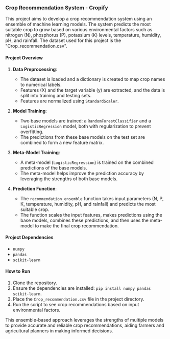 ### Crop Recommendation System - Cropify

This project aims to develop a crop recommendation system using an ensemble of machine learning models. The system predicts the most suitable crop to grow based on various environmental factors such as nitrogen (N), phosphorus (P), potassium (K) levels, temperature, humidity, pH, and rainfall. The dataset used for this project is the "Crop_recommendation.csv".

#### Project Overview

1. **Data Preprocessing**:
    - The dataset is loaded and a dictionary is created to map crop names to numerical labels.
    - Features (X) and the target variable (y) are extracted, and the data is split into training and testing sets.
    - Features are normalized using `StandardScaler`.

2. **Model Training**:
    - Two base models are trained: a `RandomForestClassifier` and a `LogisticRegression` model, both with regularization to prevent overfitting.
    - The predictions from these base models on the test set are combined to form a new feature matrix.

3. **Meta-Model Training**:
    - A meta-model (`LogisticRegression`) is trained on the combined predictions of the base models.
    - The meta-model helps improve the prediction accuracy by leveraging the strengths of both base models.

4. **Prediction Function**:
    - The `recommendation_ensemble` function takes input parameters (N, P, K, temperature, humidity, pH, and rainfall) and predicts the most suitable crop.
    - The function scales the input features, makes predictions using the base models, combines these predictions, and then uses the meta-model to make the final crop recommendation.

#### Project Dependencies

- `numpy`
- `pandas`
- `scikit-learn`

#### How to Run

1. Clone the repository.
2. Ensure the dependencies are installed: `pip install numpy pandas scikit-learn`.
3. Place the `Crop_recommendation.csv` file in the project directory.
4. Run the script to see crop recommendations based on input environmental factors.

This ensemble-based approach leverages the strengths of multiple models to provide accurate and reliable crop recommendations, aiding farmers and agricultural planners in making informed decisions.
